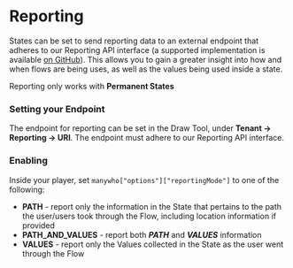 # Reporting

States can be set to send reporting data to an external endpoint that adheres to our Reporting API interface (a supported implementation is available [on GitHub](https://github.com/manywho/reporting)). This allows you to gain a greater insight into how and when flows are being uses, as well as the values being used inside a state.

<aside class="notice">Reporting only works with <strong>Permanent States</strong></aside>

### Setting your Endpoint

The endpoint for reporting can be set in the Draw Tool, under **Tenant -> Reporting -> URI**. The endpoint must adhere to our Reporting API interface.

### Enabling  

Inside your player, set `manywho["options"]["reportingMode"]` to one of the following:

* **PATH** - report only the information in the State that pertains to the path the user/users took through the Flow, including location information if provided
* **PATH_AND_VALUES** - report both ***PATH*** and ***VALUES*** information
* **VALUES** - report only the Values collected in the State as the user went through the Flow